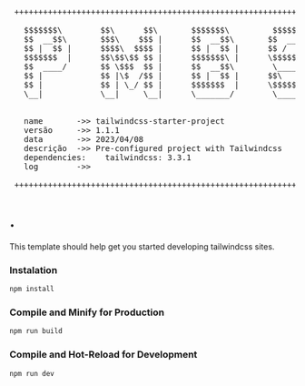  <pre>
 ++++++++++++++++++++++++++++++++++++++++++++++++++++++++++++++++++++++++++++++++

   $$$$$$$\        $$\      $$\       $$$$$$$\         $$$$$$\  
   $$  __$$\       $$$\    $$$ |      $$  __$$\       $$  __$$\ 
   $$ |  $$ |      $$$$\  $$$$ |      $$ |  $$ |      $$ /  \__|
   $$$$$$$  |      $$\$$\$$ $$ |      $$$$$$$\ |      \$$$$$$\  
   $$  ____/       $$ \$$$  $$ |      $$  __$$\        \____$$\ 
   $$ |            $$ |\$  /$$ |      $$ |  $$ |      $$\   $$ |
   $$ |            $$ | \_/ $$ |      $$$$$$$  |      \$$$$$$  |
   \__|            \__|     \__|      \_______/        \______/ 
                                                                                                                   
                                                                                                                
   name       ->> tailwindcss-starter-project
   versão     ->> 1.1.1
   data       ->> 2023/04/08
   descrição  ->> Pre-configured project with Tailwindcss
   dependencies:    tailwindcss: 3.3.1
   log        ->>

 ++++++++++++++++++++++++++++++++++++++++++++++++++++++++++++++++++++++++++++++++ 
</pre>

# .

This template should help get you started developing tailwindcss sites.



### Instalation

```sh
npm install
```

### Compile and Minify for Production

```sh
npm run build
```

### Compile and Hot-Reload for Development

```sh
npm run dev
```